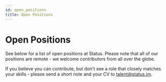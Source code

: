 ```yaml
---
id: open_positions
title: Open Positions 
---
```


# Open Positions

See below for a list of open positions at Status. Please note that all of our positions are remote - we welcome contributors from all over the globe.
 
<div id="grnhse_app"></div>
<script src="https://boards.greenhouse.io/embed/job_board/js?for=status72"></script>


If you believe you can contribute, but don't see a role that closely matches your skills - please send a short note and your CV to talent@status.im.

